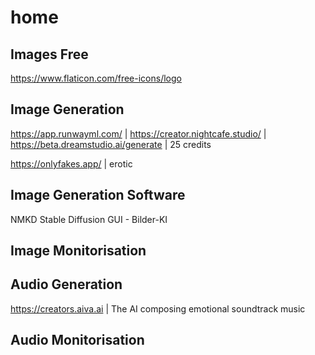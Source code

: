 # home

## Images Free

https://www.flaticon.com/free-icons/logo

## Image Generation

https://app.runwayml.com/ |
https://creator.nightcafe.studio/ |
https://beta.dreamstudio.ai/generate | 25 credits

https://onlyfakes.app/ | erotic

## Image Generation Software

NMKD Stable Diffusion GUI - Bilder-KI

## Image Monitorisation



## Audio Generation

https://creators.aiva.ai | The AI composing emotional soundtrack music

## Audio Monitorisation

